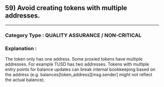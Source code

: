 ##   59)  Avoid creating tokens with multiple addresses.



---

### **Category Type** : QUALITY ASSURANCE / NON-CRITICAL


### **Explanation** : 

The token only has one address. Some proxied tokens have multiple addresses. For example TUSD has two addresses.
Tokens with multiple entry points for balance updates can break internal bookkeeping based on the address
(e.g. balances[token_address][msg.sender] might not reflect the actual balance).

